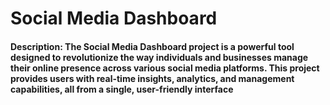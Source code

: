 # Social Media Dashboard
#### Description: The Social Media Dashboard project is a powerful tool designed to revolutionize the way individuals and businesses manage their online presence across various social media platforms. This project  provides users with real-time insights, analytics, and management capabilities, all from a single, user-friendly interface
